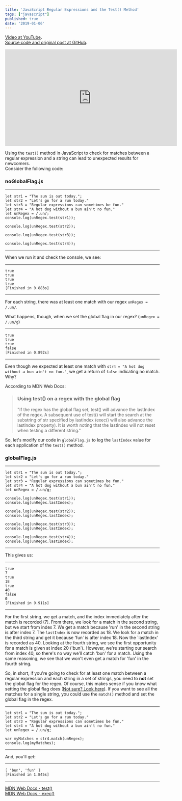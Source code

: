 ```yaml
---
title: 'JavaScript Regular Expressions and the Test() Method'
tags: ["javascript"]
published: true
date: '2019-01-06'
---
```


[Video at YouTube](https://youtu.be/vAP8NLDzGwc). <br>
[Source code and original post at GitHub](https://github.com/willjw3/Coding-Tutorials/tree/master/JavaScript-Regular-Expressions-And-Test-Method). <br>

<iframe width="560" height="315" src="https://www.youtube.com/embed/vAP8NLDzGwc" frameborder="0" allow="accelerometer; autoplay; encrypted-media; gyroscope; picture-in-picture" allowfullscreen></iframe>

Using the `test()` method in JavaScript to check for matches between a regular expression and a string can lead to unexpected results for newcomers.<br> Consider the following code:
### noGlobalFlag.js
---
```
let str1 = "The sun is out today.";
let str2 = "Let's go for a run today."
let str3 = "Regular expressions can sometimes be fun."
let str4 = "A hot dog without a bun ain't no fun."
let unRegex = /.un/;
console.log(unRegex.test(str1));

console.log(unRegex.test(str2));

console.log(unRegex.test(str3));

console.log(unRegex.test(str4));
```
---

When we run it and check the console, we see:

---
```
true
true
true
true
[Finished in 0.883s]
```
---

For each string, there was at least one match with our regex `unRegex = /.un/`.<br>

What happens, though, when we set the global flag in our regex? (`unRegex = /.un/g`)

---
```
true
true
true
false
[Finished in 0.892s]
```
---

Even though we expected at least one match with `str4 = "A hot dog without a bun ain't no fun."`, we get a return of `false` indicating no match. Why?<br>

According to MDN Web Docs:

> ### Using test() on a regex with the global flag
> "If the regex has the global flag set, test() will advance the lastIndex of the regex. A subsequent use of test() will start the search  at the substring of str specified by lastIndex (exec() will also advance the lastIndex property). It is worth noting that the lastIndex will not reset when testing a different string."

So, let's modify our code in `globalFlag.js` to log the `lastIndex` value for each application of the `test()` method.
### globalFlag.js
---
```
let str1 = "The sun is out today.";
let str2 = "Let's go for a run today."
let str3 = "Regular expressions can sometimes be fun."
let str4 = "A hot dog without a bun ain't no fun."
let unRegex = /.un/g;

console.log(unRegex.test(str1));
console.log(unRegex.lastIndex);

console.log(unRegex.test(str2));
console.log(unRegex.lastIndex);

console.log(unRegex.test(str3));
console.log(unRegex.lastIndex);

console.log(unRegex.test(str4));
console.log(unRegex.lastIndex);
```
---

This gives us:

---
```
true
7
true
18
true
40
false
0
[Finished in 0.911s]
```
---

For the first string, we get a match, and the index immediately after the match is recorded (7). From there, we look for a match in the second string, but we start from index 7. We get a match because 'run' in the second string is after index 7. The `lastIndex` is now recorded as 18. We look for a match in the third string and get it because 'fun' is after index 18. Now the `lastIndex' is recorded as 40. Looking at the fourth string, we see the first opportunity for a match is given at index 20 ('bun'). However, we're starting our search from index 40, so there's no way we'll catch 'bun' for a match. Using the same reasoning, we see that we won't even get a match for 'fun' in the fourth string.

So, in short, if you're going to check for at least one match between a regular expression and each string in a set of strings, you need to **not** set the global flag for the regex. Of course, this makes sense if you know what setting the global flag does ([Not sure? Look here](https://www.w3schools.com/jsref/jsref_regexp_g.asp)). If you want to see all the matches for a single string, you could use the `match()` method and set the global flag in the regex.

---
```
let str1 = "The sun is out today.";
let str2 = "Let's go for a run today."
let str3 = "Regular expressions can sometimes be fun."
let str4 = "A hot dog without a bun ain't no fun."
let unRegex = /.un/g;

var myMatches = str4.match(unRegex);
console.log(myMatches);
```
---

And, you'll get:

---
```
[ 'bun', 'fun' ]
[Finished in 1.845s]
```
---

[MDN Web Docs - test()](https://developer.mozilla.org/en-US/docs/Web/JavaScript/Reference/Global_Objects/RegExp/test)<br>
[MDN Web Docs - exec()](https://developer.mozilla.org/en-US/docs/Web/JavaScript/Reference/Global_Objects/RegExp/exec)

